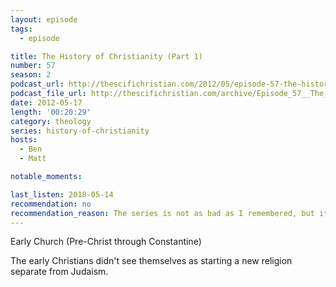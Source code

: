 ```yaml
---
layout: episode
tags:
  - episode

title: The History of Christianity (Part 1)
number: 57
season: 2
podcast_url: http://thescifichristian.com/2012/05/episode-57-the-history-of-christianity-part-1/
podcast_file_url: http://thescifichristian.com/archive/Episode_57__The_History_of_Christian.mp3
date: 2012-05-17
length: '00:20:29'
category: theology
series: history-of-christianity
hosts:
  - Ben
  - Matt

notable_moments:

last_listen: 2018-05-14
recommendation: no
recommendation_reason: The series is not as bad as I remembered, but it's still a pass.
---
```

Early Church (Pre-Christ through Constantine)

The early Christians didn't see themselves as starting a new religion separate from Judaism. 